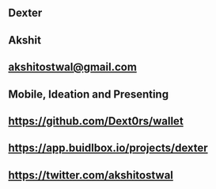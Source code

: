 ## Dexter

## Akshit

## akshitostwal@gmail.com

## Mobile, Ideation and Presenting

## https://github.com/Dext0rs/wallet

## https://app.buidlbox.io/projects/dexter

## https://twitter.com/akshitostwal
